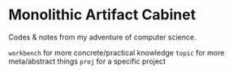 # Monolithic Artifact Cabinet
Codes & notes from my adventure of computer science.

`workbench` for more concrete/practical knowledge
`topic` for more meta/abstract things
`proj` for a specific project
